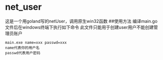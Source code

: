 # net_user
这是一个用goland写的netUser，调用原生win32函数
##使用方法
编译main.go文件后在windows终端下执行如下命令
此文件只能用于创建user用户不能创建管理员账户
```
main.exe name=xxx passwd=xxx
name代表你的用户名
passwd代表用户密码
```
